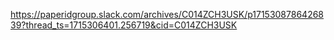 https://paperidgroup.slack.com/archives/C014ZCH3USK/p1715308786426839?thread_ts=1715306401.256719&cid=C014ZCH3USK